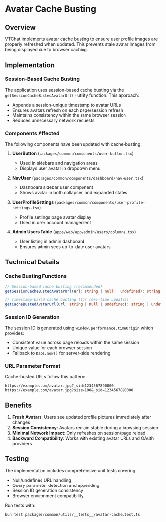 # Avatar Cache Busting

## Overview

VTChat implements avatar cache busting to ensure user profile images are properly refreshed when updated. This prevents stale avatar images from being displayed due to browser caching.

## Implementation

### Session-Based Cache Busting

The application uses session-based cache busting via the `getSessionCacheBustedAvatarUrl()` utility function. This approach:

- Appends a session-unique timestamp to avatar URLs
- Ensures avatars refresh on each page/session refresh
- Maintains consistency within the same browser session
- Reduces unnecessary network requests

### Components Affected

The following components have been updated with cache-busting:

1. **UserButton** (`packages/common/components/user-button.tsx`)
    - Used in sidebars and navigation areas
    - Displays user avatar in dropdown menu

2. **NavUser** (`packages/common/components/dashboard/nav-user.tsx`)
    - Dashboard sidebar user component
    - Shows avatar in both collapsed and expanded states

3. **UserProfileSettings** (`packages/common/components/user-profile-settings.tsx`)
    - Profile settings page avatar display
    - Used in user account management

4. **Admin Users Table** (`apps/web/app/admin/users/columns.tsx`)
    - User listing in admin dashboard
    - Ensures admin sees up-to-date user avatars

## Technical Details

### Cache Busting Functions

```typescript
// Session-based cache busting (recommended)
getSessionCacheBustedAvatarUrl(url: string | null | undefined): string | undefined

// Timestamp-based cache busting (for real-time updates)
getCacheBustedAvatarUrl(url: string | null | undefined): string | undefined
```

### Session ID Generation

The session ID is generated using `window.performance.timeOrigin` which provides:

- Consistent value across page reloads within the same session
- Unique value for each browser session
- Fallback to `Date.now()` for server-side rendering

### URL Parameter Format

Cache-busted URLs follow this pattern:

```
https://example.com/avatar.jpg?_sid=1234567890000
https://example.com/avatar.jpg?size=100&_sid=1234567890000
```

## Benefits

1. **Fresh Avatars**: Users see updated profile pictures immediately after changes
2. **Session Consistency**: Avatars remain stable during a browsing session
3. **Minimal Network Impact**: Only refreshes on session/page reload
4. **Backward Compatibility**: Works with existing avatar URLs and OAuth providers

## Testing

The implementation includes comprehensive unit tests covering:

- Null/undefined URL handling
- Query parameter detection and appending
- Session ID generation consistency
- Browser environment compatibility

Run tests with:

```bash
bun test packages/common/utils/__tests__/avatar-cache.test.ts
```
